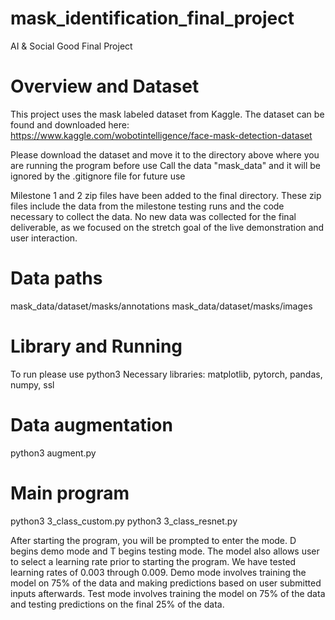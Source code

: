 # mask_identification_final_project
 AI & Social Good Final Project

 # Overview and Dataset

This project uses the mask labeled dataset from Kaggle. The dataset can be found and downloaded here: https://www.kaggle.com/wobotintelligence/face-mask-detection-dataset 

Please download the dataset and move it to the directory above where you are running the program before use
Call the data "mask_data" and it will be ignored by the .gitignore file for future use

Milestone 1 and 2 zip files have been added to the final directory. These zip files include the data from the milestone testing runs and the code necessary to collect the data.
No new data was collected for the final deliverable, as we focused on the stretch goal of the live demonstration and user interaction.

# Data paths
mask_data/dataset/masks/annotations
mask_data/dataset/masks/images

# Library and Running
To run please use python3
Necessary libraries: matplotlib, pytorch, pandas, numpy, ssl

# Data augmentation
python3 augment.py

# Main program
python3 3_class_custom.py
python3 3_class_resnet.py

After starting the program, you will be prompted to enter the mode. D begins demo mode and T begins testing mode.
The model also allows user to select a learning rate prior to starting the program. We have tested learning rates of 0.003 through 0.009.
Demo mode involves training the model on 75% of the data and making predictions based on user submitted inputs afterwards.
Test mode involves training the model on 75% of the data and testing predictions on the final 25% of the data.

